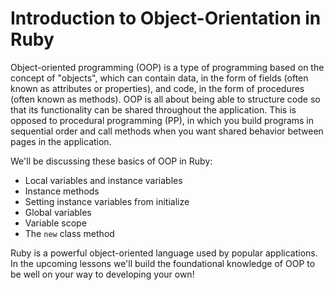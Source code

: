 # Introduction to Object-Orientation in Ruby

Object-oriented programming (OOP) is a type of programming based on the concept
of "objects", which can contain data, in the form of fields (often known as
attributes or properties), and code, in the form of procedures (often known as
methods). OOP is all about being able to structure code so that its
functionality can be shared throughout the application. This is opposed to
procedural programming (PP), in which you build programs in sequential order and
call methods when you want shared behavior between pages in the application.

We'll be discussing these basics of OOP in Ruby:

* Local variables and instance variables
* Instance methods
* Setting instance variables from initialize
* Global variables
* Variable scope
* The `new` class method

Ruby is a powerful object-oriented language used by popular applications. In the
upcoming lessons we'll build the foundational knowledge of OOP to be well on
your way to developing your own!
